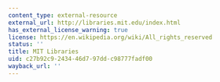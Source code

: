 ```yaml
---
content_type: external-resource
external_url: http://libraries.mit.edu/index.html
has_external_license_warning: true
license: https://en.wikipedia.org/wiki/All_rights_reserved
status: ''
title: MIT Libraries
uid: c27b92c9-2434-46d7-97dd-c98777fadf00
wayback_url: ''
---
```


